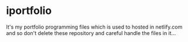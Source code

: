 # iportfolio
It's my portfolio programming files which is used to hosted in netlify.com and so don't delete these repository and careful handle the files in it...
